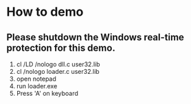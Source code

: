 # How to demo

## Please shutdown the Windows real-time protection for this demo.

1. cl /LD /nologo dll.c user32.lib
2. cl /nologo loader.c user32.lib
3. open notepad
4. run loader.exe
5. Press 'A' on keyboard
